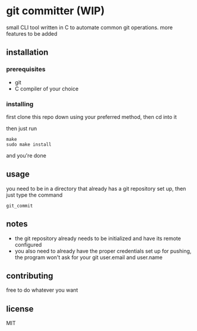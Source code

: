 # git committer (WIP)

small CLI tool written in C to automate common git operations. more features to be added

## installation
### prerequisites
 * git
 * C compiler of your choice

### installing

first clone this repo down using your preferred method, then cd into it

then just run
```
make
sudo make install
```
and you're done

## usage

you need to be in a directory that already has a git repository set up, then just type the command
```
git_commit
```

## notes

 * the git repository already needs to be initialized and have its remote configured
 * you also need to already have the proper credentials set up for pushing, the program won't ask for your git user.email and user.name

## contributing

free to do whatever you want

## license

MIT

